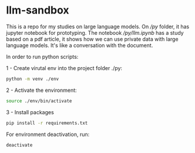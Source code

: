 # llm-sandbox

This is a repo for my studies on large language models. On */py* folder, it has jupyter notebook for prototyping. The notebook */py/llm.ipynb* has a study based on a pdf article, it shows how we can use private data with large language models. It's like a conversation with the document.

In order to run python scripts:

1 - Create virutal env into the project folder ./py:
```bash
python -m venv ./env
```

2 - Activate the environment:
```bash
source ./env/bin/activate
```

3 - Install packages
```bash
pip install -r requirements.txt
```

For environment deactivation, run:
```bash
deactivate
```
